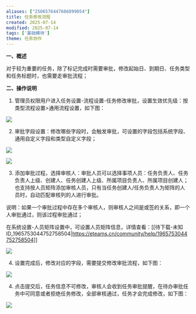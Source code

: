 ```yaml
---
aliases: ["2506576447686899054"]
title: 任务修改流程
created: 2025-07-14
modified: 2025-07-14
tags: ['基础模块']
theme: 任务协作
---
```


**一、概述**

对于较为重要的任务，除了标记完成时需要审批，修改起始日、到期日、任务类型和任务标题时，也需要走审批流程；

**二、操作说明**

1. 管理员权限用户进入任务设置-流程设置-任务修改审批，设置生效优先级：按类型流程设置>通用流程设置，如下图：

![](a7e0c0f4287a3ea0b165f50e17e2ed0d.jpg)

2. 审批字段设置：修改哪些字段时，会触发审批，可设置的字段包括系统字段、通用自定义字段和类型自定义字段；

![](9dc7fcbbce4dbbff45ef531fd403169a.jpg)

![](26e2ef0dcfd545ae9c4cc70483005529.jpg)

3. 添加审批过程，选择审核人：审批人员可以选择事项人员：任务负责人、任务负责人上级、创建人、任务创建人上级、所属项目负责人、所属项目创建人；也支持按人员矩阵添加审核人员，只有当任务创建人/任务负责人为矩阵的人员时，自动匹配审核列的人进行审批。

说明：如果一个审批过程中存在多个审核人，则审核人之间是或签的关系，即一个人审批通过，则该过程审批通过；

在系统设置-人员矩阵设置中，可设置人员矩阵信息，详情查看：[[待下载-未知ID_1965753044752758504|https://eteams.cn/community/help/1965753044752758504]]

![](247a66fc15eb7d211eaa9d4b6becf220.jpg)

4. 设置完成后，修改对应的字段，需要提交修改审批流程，如下图：

![](dd536f285b7a00364495a97fb301eeca.jpg)

4. 点击提交后，任务信息不可修改，审核人会收到任务审批提醒，在待办审批任务中可同意或者拒绝任务修改，全部审核通过，任务才会完成修改，如下图：

![](b96c5597196b4756f6715a5b3c3011ca.jpg)